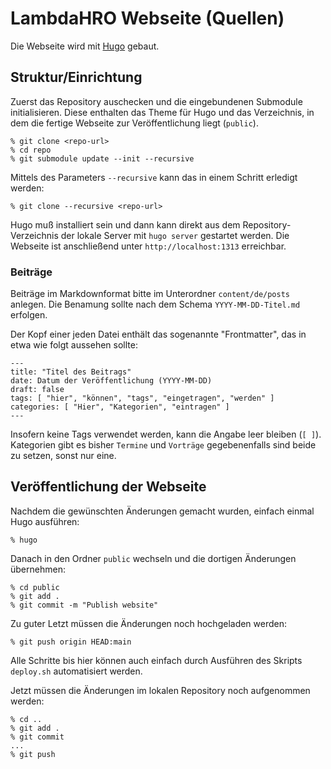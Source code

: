# LambdaHRO Webseite (Quellen)

Die Webseite wird mit [Hugo](https://gohugo.io/) gebaut.

## Struktur/Einrichtung

Zuerst das Repository auschecken und die eingebundenen Submodule 
initialisieren. Diese enthalten das Theme für Hugo und das Verzeichnis, in
dem die fertige Webseite zur Veröffentlichung liegt (`public`).

```
% git clone <repo-url>
% cd repo
% git submodule update --init --recursive
```

Mittels des Parameters `--recursive` kann das in einem Schritt erledigt werden:

```
% git clone --recursive <repo-url>
```

Hugo muß installiert sein und dann kann direkt aus dem Repository-Verzeichnis
der lokale Server mit `hugo server` gestartet werden. Die Webseite ist 
anschließend unter `http://localhost:1313` erreichbar.

### Beiträge

Beiträge im Markdownformat bitte im Unterordner `content/de/posts` anlegen.
Die Benamung sollte nach dem Schema `YYYY-MM-DD-Titel.md` erfolgen.

Der Kopf einer jeden Datei enthält das sogenannte "Frontmatter", das in 
etwa wie folgt aussehen sollte:

```
---
title: "Titel des Beitrags"
date: Datum der Veröffentlichung (YYYY-MM-DD)
draft: false
tags: [ "hier", "können", "tags", "eingetragen", "werden" ]
categories: [ "Hier", "Kategorien", "eintragen" ]
---
```

Insofern keine Tags verwendet werden, kann die Angabe leer bleiben (`[ ]`).
Kategorien gibt es bisher `Termine` und `Vorträge` gegebenenfalls sind 
beide zu setzen, sonst nur eine.

## Veröffentlichung der Webseite

Nachdem die gewünschten Änderungen gemacht wurden, einfach einmal Hugo 
ausführen:

```
% hugo
```

Danach in den Ordner `public` wechseln und die dortigen Änderungen 
übernehmen:

```
% cd public
% git add .
% git commit -m "Publish website"
```

Zu guter Letzt müssen die Änderungen noch hochgeladen werden:

```
% git push origin HEAD:main
```

Alle Schritte bis hier können auch einfach durch Ausführen des Skripts 
`deploy.sh` automatisiert werden.

Jetzt müssen die Änderungen im lokalen Repository noch aufgenommen werden:

```
% cd ..
% git add .
% git commit
...
% git push
```

